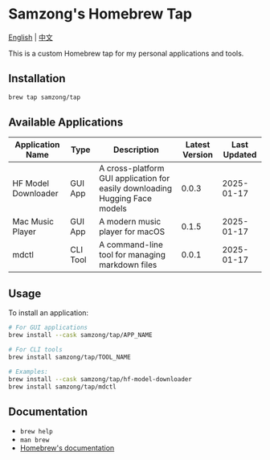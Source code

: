 # Samzong's Homebrew Tap

[English](README.md) | [中文](README_zh.md)

This is a custom Homebrew tap for my personal applications and tools.

## Installation

```bash
brew tap samzong/tap
```

## Available Applications

| Application Name | Type | Description | Latest Version | Last Updated |
|-----------------|------|-------------|----------------|--------------|
| HF Model Downloader | GUI App | A cross-platform GUI application for easily downloading Hugging Face models | 0.0.3 | 2025-01-17 |
| Mac Music Player | GUI App | A modern music player for macOS | 0.1.5 | 2025-01-17 |
| mdctl | CLI Tool | A command-line tool for managing markdown files | 0.0.1 | 2025-01-17 |

## Usage

To install an application:

```bash
# For GUI applications
brew install --cask samzong/tap/APP_NAME

# For CLI tools
brew install samzong/tap/TOOL_NAME

# Examples:
brew install --cask samzong/tap/hf-model-downloader
brew install samzong/tap/mdctl
```

## Documentation

- `brew help`
- `man brew`
- [Homebrew's documentation](https://docs.brew.sh)
